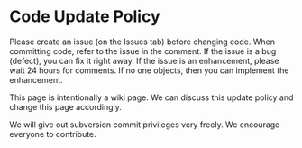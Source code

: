 # Code Update Policy #

Please create an issue (on the Issues tab) before changing code.  When committing code, refer to the issue in the comment.  If the issue is a bug (defect), you can fix it right away.  If the issue is an enhancement, please wait 24 hours for comments.  If no one objects, then you can implement the enhancement.

This page is intentionally a wiki page.  We can discuss this update policy and change this page accordingly.

We will give out subversion commit privileges very freely.  We encourage everyone to contribute.